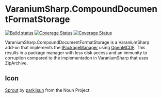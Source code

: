 # VaraniumSharp.CompoundDocumentFormatStorage

[![Build status](https://ci.appveyor.com/api/projects/status/i5l1vsfd4407q0e1/branch/master?svg=true)](https://ci.appveyor.com/project/DeadlyEmbrace/varaniumsharp-compounddocumentformatstorage/branch/master)
[![Coverage Status](https://coveralls.io/repos/github/NinetailLabs/VaraniumSharp.CompoundDocumentFormatStorage/badge.svg?branch=master)](https://coveralls.io/github/NinetailLabs/VaraniumSharp.CompoundDocumentFormatStorage?branch=master)
[![Coverage Status](https://coveralls.io/repos/github/NinetailLabs/VaraniumSharp.CompoundDocumentFormatStorage/badge.svg?branch=master)](https://coveralls.io/github/NinetailLabs/VaraniumSharp.Discord?branch=master)

VaraniumSharp.CompoundDocumentFormatStorage is a VaraniumSharp add-on that implements the [IPackageManager](https://ninetaillabs.github.io/VaraniumSharp/api/VaraniumSharp.Interfaces.Collections.IPackageManager.html) using [OpenMCDF](http://openmcdf.sourceforge.net/). This results in a package manager with less disk access and an immunity to corruption compared to the implementation in VaraniumSharp that uses ZipArchive.

## Icon
[Sprout](https://thenounproject.com/term/sprout/607325/) by [parkjisun](https://thenounproject.com/naripuru/) from the Noun Project 